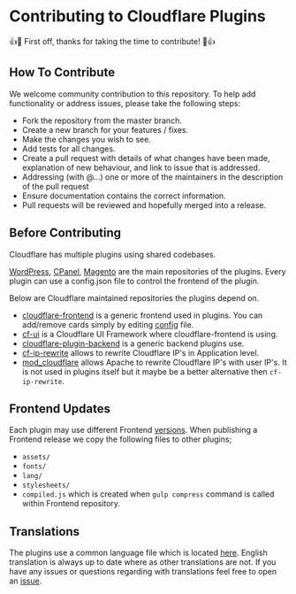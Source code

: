 # Contributing to Cloudflare Plugins

👍🎉 First off, thanks for taking the time to contribute! 🎉👍

## How To Contribute

We welcome community contribution to this repository. To help add functionality or address issues, please take the following steps:

* Fork the repository from the master branch.
* Create a new branch for your features / fixes.
* Make the changes you wish to see.
* Add tests for all changes.
* Create a pull request with details of what changes have been made, explanation of new behaviour, and link to issue that is addressed.
* Addressing (with @...) one or more of the maintainers in the description of the pull request
* Ensure documentation contains the correct information.
* Pull requests will be reviewed and hopefully merged into a release.

## Before Contributing

Cloudflare has multiple plugins using shared codebases. 

[WordPress](https://github.com/cloudflare/Cloudflare-WordPress), [CPanel](https://github.com/cloudflare/CloudFlare-CPanel), [Magento](https://github.com/cloudflare/CloudFlare-Magento) are the main repositories of the plugins. Every plugin can use a config.json file to control the frontend of the plugin. 

Below are Cloudflare maintained repositories the plugins depend on.  

* [cloudflare-frontend](https://github.com/cloudflare/CloudFlare-FrontEnd) is a generic frontend used in plugins. You can add/remove cards simply by editing [config](https://github.com/cloudflare/cloudflare-plugin-frontend/blob/master/config.json.sample) file.
* [cf-ui](https://github.com/cloudflare/cf-ui) is a Cloudflare UI Framework where cloudflare-frontend is using. 
* [cloudflare-plugin-backend](https://github.com/cloudflare/cloudflare-plugin-backend) is a generic backend plugins use.
* [cf-ip-rewrite](https://github.com/cloudflare/cf-ip-rewrite) allows to rewrite Cloudflare IP's in Application level. 
* [mod_cloudflare](https://github.com/cloudflare/mod_cloudflare) allows Apache to rewrite Cloudflare IP's with user IP's. It is not used in plugins itself but it maybe be a better alternative then `cf-ip-rewrite`.

## Frontend Updates

Each plugin may use different Frontend [versions]((https://github.com/cloudflare/CloudFlare-FrontEnd/releases)). When publishing a Frontend release we copy the following files to other plugins;

* `assets/`
* `fonts/`
* `lang/`
* `stylesheets/`
* `compiled.js` which is created when `gulp compress` command is called within Frontend repository.

## Translations

The plugins use a common language file which is located [here](https://github.com/cloudflare/CloudFlare-FrontEnd/tree/master/lang). English translation is always up to date where as other translations are not. If you have any issues or questions regarding with translations feel free to open an [issue](https://github.com/cloudflare/CloudFlare-FrontEnd/issues).
